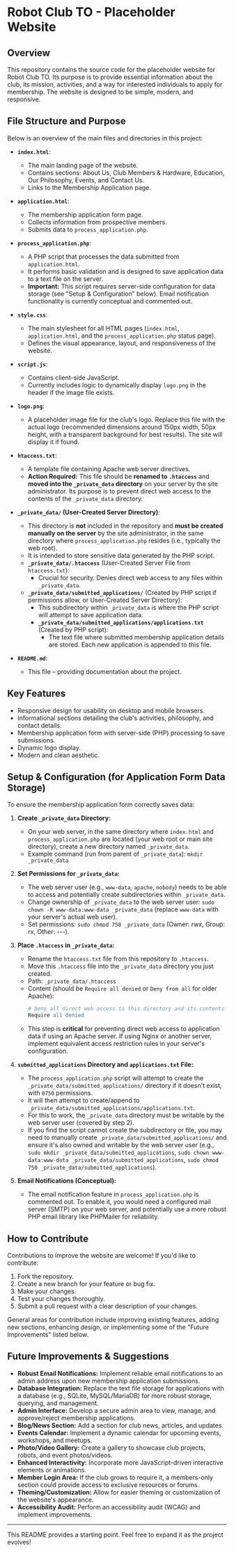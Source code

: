 # Robot Club TO - Placeholder Website

## Overview

This repository contains the source code for the placeholder website for Robot Club TO. Its purpose is to provide essential information about the club, its mission, activities, and a way for interested individuals to apply for membership. The website is designed to be simple, modern, and responsive.

## File Structure and Purpose

Below is an overview of the main files and directories in this project:

-   **`index.html`**:
    -   The main landing page of the website.
    -   Contains sections: About Us, Club Members & Hardware, Education, Our Philosophy, Events, and Contact Us.
    -   Links to the Membership Application page.

-   **`application.html`**:
    -   The membership application form page.
    -   Collects information from prospective members.
    -   Submits data to `process_application.php`.

-   **`process_application.php`**:
    -   A PHP script that processes the data submitted from `application.html`.
    -   It performs basic validation and is designed to save application data to a text file on the server.
    -   **Important:** This script requires server-side configuration for data storage (see "Setup & Configuration" below). Email notification functionality is currently conceptual and commented out.

-   **`style.css`**:
    -   The main stylesheet for all HTML pages (`index.html`, `application.html`, and the `process_application.php` status page).
    -   Defines the visual appearance, layout, and responsiveness of the website.

-   **`script.js`**:
    -   Contains client-side JavaScript.
    -   Currently includes logic to dynamically display `logo.png` in the header if the image file exists.

-   **`logo.png`**:
    -   A placeholder image file for the club's logo. Replace this file with the actual logo (recommended dimensions around 150px width, 50px height, with a transparent background for best results). The site will display it if found.

-   **`htaccess.txt`**:
    -   A template file containing Apache web server directives.
    -   **Action Required:** This file should be **renamed to `.htaccess`** and **moved into the `_private_data` directory** on your server by the site administrator. Its purpose is to prevent direct web access to the contents of the `_private_data` directory.

-   **`_private_data/` (User-Created Server Directory)**:
    -   This directory is **not** included in the repository and **must be created manually on the server** by the site administrator, in the same directory where `process_application.php` resides (i.e., typically the web root).
    -   It is intended to store sensitive data generated by the PHP script.
    -   **`_private_data/.htaccess`** (User-Created Server File from `htaccess.txt`):
        -   Crucial for security. Denies direct web access to any files within `_private_data`.
    -   **`_private_data/submitted_applications/`** (Created by PHP script if permissions allow, or User-Created Server Directory):
        -   This subdirectory within `_private_data` is where the PHP script will attempt to save application data.
        -   **`_private_data/submitted_applications/applications.txt`** (Created by PHP script):
            -   The text file where submitted membership application details are stored. Each new application is appended to this file.

-   **`README.md`**:
    -   This file – providing documentation about the project.

## Key Features

-   Responsive design for usability on desktop and mobile browsers.
-   Informational sections detailing the club's activities, philosophy, and contact details.
-   Membership application form with server-side (PHP) processing to save submissions.
-   Dynamic logo display.
-   Modern and clean aesthetic.

## Setup & Configuration (for Application Form Data Storage)

To ensure the membership application form correctly saves data:

1.  **Create `_private_data` Directory:**
    -   On your web server, in the same directory where `index.html` and `process_application.php` are located (your web root or main site directory), create a new directory named `_private_data`.
    -   Example command (run from parent of `_private_data`): `mkdir _private_data`

2.  **Set Permissions for `_private_data`:**
    -   The web server user (e.g., `www-data`, `apache`, `nobody`) needs to be able to access and potentially create subdirectories within `_private_data`.
    -   Change ownership of `_private_data` to the web server user: `sudo chown -R www-data:www-data _private_data` (replace `www-data` with your server's actual web user).
    -   Set permissions: `sudo chmod 750 _private_data` (Owner: rwx, Group: rx, Other: ---).

3.  **Place `.htaccess` in `_private_data`:**
    -   Rename the `htaccess.txt` file from this repository to `.htaccess`.
    -   Move this `.htaccess` file into the `_private_data` directory you just created.
    -   Path: `_private_data/.htaccess`
    -   Content (should be `Require all denied` or `Deny from all` for older Apache):
        ```apache
        # Deny all direct web access to this directory and its contents
        Require all denied
        ```
    -   This step is **critical** for preventing direct web access to application data if using an Apache server. If using Nginx or another server, implement equivalent access restriction rules in your server's configuration.

4.  **`submitted_applications` Directory and `applications.txt` File:**
    -   The `process_application.php` script will attempt to create the `_private_data/submitted_applications/` directory if it doesn't exist, with `0750` permissions.
    -   It will then attempt to create/append to `_private_data/submitted_applications/applications.txt`.
    -   For this to work, the `_private_data` directory must be writable by the web server user (covered by step 2).
    -   If you find the script cannot create the subdirectory or file, you may need to manually create `_private_data/submitted_applications/` and ensure it's also owned and writable by the web server user (e.g., `sudo mkdir _private_data/submitted_applications`, `sudo chown www-data:www-data _private_data/submitted_applications`, `sudo chmod 750 _private_data/submitted_applications`).

5.  **Email Notifications (Conceptual):**
    -   The email notification feature in `process_application.php` is commented out. To enable it, you would need a configured mail server (SMTP) on your web server, and potentially use a more robust PHP email library like PHPMailer for reliability.

## How to Contribute

Contributions to improve the website are welcome! If you'd like to contribute:

1.  Fork the repository.
2.  Create a new branch for your feature or bug fix.
3.  Make your changes.
4.  Test your changes thoroughly.
5.  Submit a pull request with a clear description of your changes.

General areas for contribution include improving existing features, adding new sections, enhancing design, or implementing some of the "Future Improvements" listed below.

## Future Improvements & Suggestions

-   **Robust Email Notifications:** Implement reliable email notifications to an admin address upon new membership application submissions.
-   **Database Integration:** Replace the text file storage for applications with a database (e.g., SQLite, MySQL/MariaDB) for more robust storage, querying, and management.
-   **Admin Interface:** Develop a secure admin area to view, manage, and approve/reject membership applications.
-   **Blog/News Section:** Add a section for club news, articles, and updates.
-   **Events Calendar:** Implement a dynamic calendar for upcoming events, workshops, and meetups.
-   **Photo/Video Gallery:** Create a gallery to showcase club projects, robots, and event photos/videos.
-   **Enhanced Interactivity:** Incorporate more JavaScript-driven interactive elements or animations.
-   **Member Login Area:** If the club grows to require it, a members-only section could provide access to exclusive resources or forums.
-   **Theming/Customization:** Allow for easier theming or customization of the website's appearance.
-   **Accessibility Audit:** Perform an accessibility audit (WCAG) and implement improvements.

---
This README provides a starting point. Feel free to expand it as the project evolves!
```

